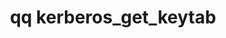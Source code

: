 ---
category: kerberos
command: kerberos_get_keytab
optional_options: []
permalink: /qq-cli-command-guide/kerberos/kerberos_get_keytab.html
positional_options: []
sidebar: qq_cli_command_reference_sidebar
summary: This section explains how to use the <code>qq kerberos_get_keytab</code>
  command.
synopsis: Get the Kerberos keytab
title: qq kerberos_get_keytab
usage: qq kerberos_get_keytab [-h]
zendesk_source: qq CLI Command Guide

---
